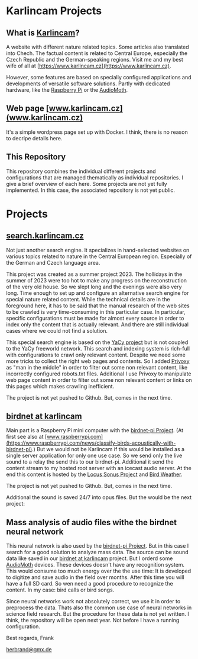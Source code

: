 # Karlincam Projects

## What is [Karlincam](https://www.karlincam.cz)?

A website with different nature related topics. Some articles also translated into Chech. The factual content is related to Central Europe, especially the Czech Republic and the German-speaking regions. Visit me and my best wife of all at [https://www.karlincam.cz](https://www.karlincam.cz).

However, some features are based on specially configured applications and developments of versatile software solutions. Partly with dedicated hardware, like the [Raspberry Pi](https://www.raspberrypi.com/) or the [AudioMoth](https://www.openacousticdevices.info/audiomoth).

## Web page [www.karlincam.cz](www.karlincam.cz)

It's a simple wordpress page set up with Docker. I think, there is no reason to decripe details here.

## This Repository

This repository combines the individual different projects and configurations that are managed thematically as individual repositories. I give a brief overview of each here. Some projects are not yet fully implemented. In this case, the associated repository is not yet public. 

# Projects

## [search.karlincam.cz](https://search.karlincam.cz)

Not just another search engine. It specializes in hand-selected websites on various topics related to nature in the Central European region. Especially of the German and Czech language area.

This project was created as a summer project 2023. The hollidays in the summer of 2023 were too hot to make any progress on the reconstruction of the very old house. So we slept long and the evenings were also very long. Time enough to set up and configure an alternative search engine for special nature related content. While the technical details are in the foreground here, it has to be said that the manual research of the web sites to be crawled is very time-consuming in this particular case. In particular, specific configurations must be made for almost every source in order to index only the content that is actually relevant. And there are still individual cases where we could not find a solution.

This special search engine is based on the [YaCy project](https://yacy.net/) but is not coupled to the YaCy freeworld network. This search and indexing system is rich-full with configurations to crawl only relevant content. Despite we need some more tricks to collect the right web pages and contents. So I added [Privoxy](https://www.privoxy.org/) as "man in the middle" in order to filter out some non relevant content, like incorrectly configured robots.txt files. Additional I use Privoxy to manipulate web page content in order to filter out some non relevant content or links on this pages which makes crawling inefficient.

The project is not yet pushed to Github. But, comes in the next time.

## [birdnet at karlincam](http://birdnet.karlincam.de/)

Main part is a Raspberry Pi mini computer with the [birdnet-pi Project](https://github.com/mcguirepr89/BirdNET-Pi/). (At first see also at [www.raspberrypi.com](https://www.raspberrypi.com/news/classify-birds-acoustically-with-birdnet-pi).) But we would not be Karlincam if this would be installed as a single server application for only one use case. So we send only the live sound to a relay the send this to our birdnet-pi. Additional it send the content stream to my hosted root server with an icecast audio server. At the end this content is hosted by the [Locus Sonus Project](https://locusonus.org) and [Bird Weather](https://app.birdweather.com/stations/1036).

The project is not yet pushed to Github. But, comes in the next time.

Additional the sound is saved 24/7 into opus files. But the would be the next project:

## Mass analysis of audio files withe the birdnet neural network

This neural network is also used by the [birdnet-pi Project](https://github.com/mcguirepr89/BirdNET-Pi/). But in this case I search for a good solution to analyze mass data. The source can be sound data like saved in our [birdnet at karlincam](http://birdnet.karlincam.de/) project. But I orderd some [AudioMoth](https://www.openacousticdevices.info/audiomoth) devices. These devices doesn't have any recognition system. This would consume too much energy over the the use time: It is developed to digitize and save audio in the field over months. After this time you will have a full SD card. So wen need a good procedure to recognize the content. In my case: bird calls or bird songs.

Since neural networks work not absolutely correct, we use it in order to preprocess the data. Thats also the common use case of neural networks in science field research. But the procedure for these data is not yet written. I think, the repository will be open next year. Not before I have a running configuration.

Best regards,
Frank

herbrand@gmx.de
